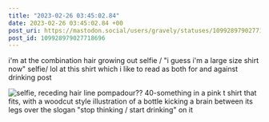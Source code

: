```yaml
---
title: "2023-02-26 03:45:02.84"
date: 2023-02-26 03:45:02.84 +00
post_uri: https://mastodon.social/users/gravely/statuses/109928979027718696
post_id: 109928979027718696
---
```

i'm at the combination hair growing out selfie / "i guess i'm a large size shirt now" selfie/ lol at this shirt which i like to read as both for and against drinking post


![selfie, receding hair line pompadour?? 40-something in a pink t shirt that fits, with a woodcut style illustration of a bottle kicking a brain between its legs over the slogan "stop thinking / start drinking" on it](/images/109928978753020501.jpeg)

